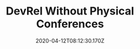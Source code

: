 ---
layout: defaults
modal-id: 6
date: 2020-04-12T08:12:30.170Z
img: https://i.imgur.com/rM12kJS.png
alt: Cover Image
title: DevRel Without Physical Conferences
link: https://dev.to/benhayehudi/devrel-without-physical-conferences-1c7

---